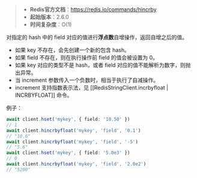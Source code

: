 > - **Redis官方文档**：https://redis.io/commands/hincrby
> - **起始版本**：2.6.0
> - **时间复杂度**：O(1)

对指定的 hash 中的 field 对应的值进行**浮点数**自增操作，返回自增之后的值。

- 如果 key 不存在，会先创建一个新的包含 hash。
- 如果 field 不存在，则在执行操作前 field 的值会被设置为 0。
- 如果 key 对应的类型不是 hash，或者 field 对应的值不能解析为数字，则抛出异常。
- 当 increment 参数传入一个负数时，相当于执行了自减操作。
- increment 支持指数表示法，见 [[RedisStringClient.incrbyfloat | INCRBYFLOAT]] 命令。

例子：

```typescript
await client.hset('mykey', { field: '10.50' })
// 1
await client.hincrbyfloat('mykey', 'field', '0.1')
// "10.6"
await client.hincrbyfloat('mykey', 'field', '-5')
// "5.6"
await client.hset('mykey', { field: '5.0e3' })
// 0
await client.hincrbyfloat('mykey', 'field', '2.0e2')
// "5200"
```
